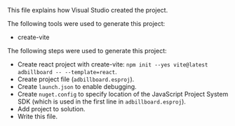 This file explains how Visual Studio created the project.

The following tools were used to generate this project:
- create-vite

The following steps were used to generate this project:
- Create react project with create-vite: `npm init --yes vite@latest adbillboard -- --template=react`.
- Create project file (`adbillboard.esproj`).
- Create `launch.json` to enable debugging.
- Create `nuget.config` to specify location of the JavaScript Project System SDK (which is used in the first line in `adbillboard.esproj`).
- Add project to solution.
- Write this file.
